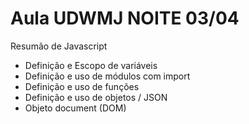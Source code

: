 # Aula UDWMJ NOITE 03/04

Resumão de Javascript

- Definição e Escopo de variáveis
- Definição e uso de módulos com import
- Definição e uso de funções
- Definição e uso de objetos / JSON
- Objeto document (DOM)
